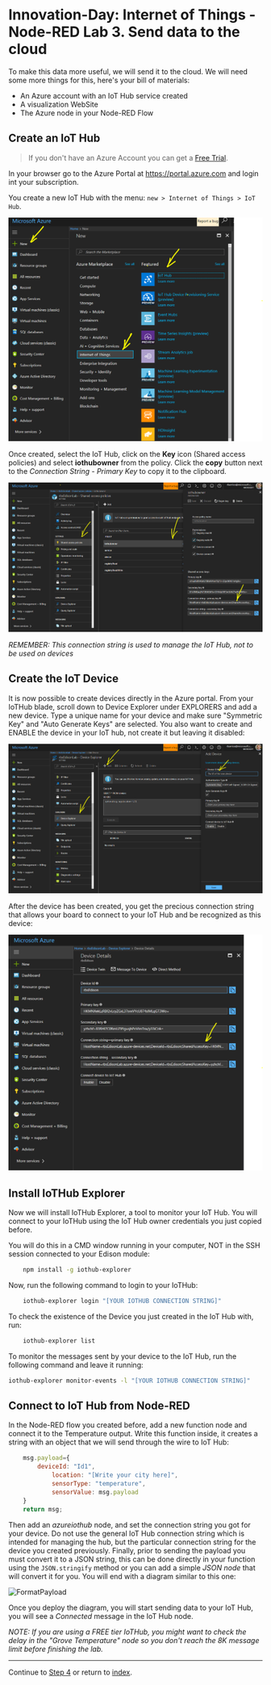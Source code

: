 # Innovation-Day: Internet of Things - Node-RED Lab 3. Send data to the cloud

To make this data more useful, we will send it to the cloud. We will need some more things for this, here's your bill of materials:

* An Azure account with an IoT Hub service created
* A visualization WebSite
* The Azure node in your Node-RED Flow

## Create an IoT Hub

> If you don't have an Azure Account you can get a [Free Trial](https://azure.microsoft.com/free).

In your browser go to the Azure Portal at <https://portal.azure.com> and login int your subscription.

You create a new IoT Hub with the menu: `new > Internet of Things > IoT Hub`.

![IoTHub1](./images/IoTHub.png)

Once created, select the IoT Hub, click on the **Key** icon (Shared access policies) and select **iothubowner** from the policy. Click the **copy** button next to the *Connection String - Primary Key* to copy it to the clipboard.

![IoTHub3](./images/IoTHub3.png)

*REMEMBER: This connection string is used to manage the IoT Hub, not to be used on devices*

## Create the IoT Device

It is now possible to create devices directly in the Azure portal. From your IoTHub blade, scroll down to Device Explorer under EXPLORERS and add a new device. Type a unique name for your device and make sure "Symmetric Key" and "Auto Generate Keys" are selected. You also want to create and ENABLE the device in your IoT hub, not create it but leaving it disabled:

![IoTHub3a](./images/IoTHub3a.png)

After the device has been created, you get the precious connection string that allows your board to connect to your IoT Hub and be recognized as this device:

![IoTHub3a](./images/IoTHub3b.png)

## Install IoTHub Explorer

Now we will install IoTHub Explorer, a tool to monitor your IoT Hub. You will connect to your IoTHub using the IoT Hub owner credentials you just copied before.

You will do this in a CMD window running in your computer, NOT in the SSH session connected to your Edison module:

```bash
    npm install -g iothub-explorer
```

Now, run the following command to login to your IoTHub:

```bash
    iothub-explorer login "[YOUR IOTHUB CONNECTION STRING]"
```

To check the existence of the Device you just created in the IoT Hub with, run:

```bash
    iothub-explorer list
```

To monitor the messages sent by your device to the IoT Hub, run the following command and leave it running:

```bash
iothub-explorer monitor-events -l "[YOUR IOTHUB CONNECTION STRING]"
```

## Connect to IoT Hub from Node-RED

In the Node-RED flow you created before, add a new function node and connect it to the Temperature output. Write this function inside, it creates a string with an object that we will send through the wire to IoT Hub:

```javascript
    msg.payload={
        deviceId: "Id1",
            location: "[Write your city here]",
            sensorType: "temperature",
            sensorValue: msg.payload
    }
    return msg;
```

Then add an *azureiothub* node, and set the connection string you got for your device. Do not use the general IoT Hub connection string which is intended for managing the hub, but the particular connection string for the device you created previously. Finally, prior to sending the payload you must convert it to a JSON string, this can be done directly in your function using the `JSON.stringify` method or you can add a simple *JSON node* that will convert it for you. You will end with a diagram similar to this one:

![FormatPayload](./images/formatpayload.png "Payload to Azure")

Once you deploy the diagram, you will start sending data to your IoT Hub, you will see a *Connected* message in the IoT Hub node.

*NOTE: If you are using a FREE tier IoTHub, you might want to check the delay in the "Grove Temperature" node so you don't reach the 8K message limit before finishing the lab.*

---
Continue to [Step 4](./node-red_lab_4.md) or return to [index](node-red_lab.md).